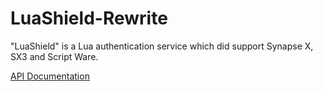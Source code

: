# LuaShield-Rewrite
"LuaShield" is a Lua authentication service which did support Synapse X, SX3 and Script Ware.

[API Documentation](https://dsf3342.gitbook.io/luashield-documentation/)
